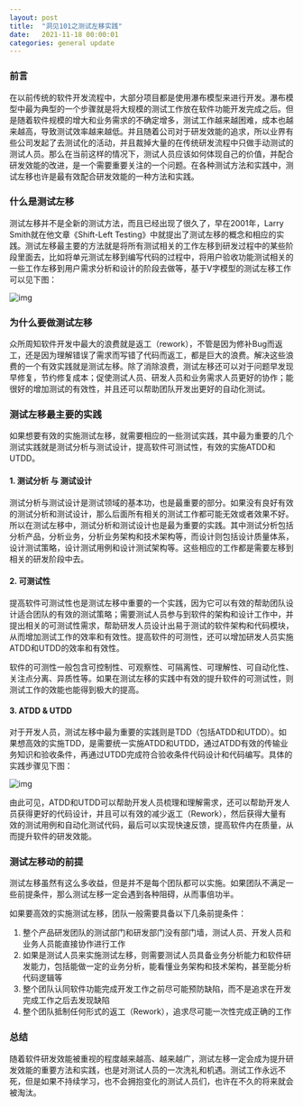 ```yaml
---
layout: post
title:  "洞见101之测试左移实践"
date:   2021-11-18 00:00:01
categories: general update
---
```


### 前言

在以前传统的软件开发流程中，大部分项目都是使用瀑布模型来进行开发。瀑布模型中最为典型的一个步骤就是将大规模的测试工作放在软件功能开发完成之后。但是随着软件规模的增大和业务需求的不确定增多，测试工作越来越困难，成本也越来越高，导致测试效率越来越低。并且随着公司对于研发效能的追求，所以业界有些公司发起了去测试化的活动，并且裁掉大量的在传统研发流程中只做手动测试的测试人员。那么在当前这样的情况下，测试人员应该如何体现自己的价值，并配合研发效能的改进，是一个需要重要关注的一个问题。在各种测试方法和实践中，测试左移也许是最有效配合研发效能的一种方法和实践。

### 什么是测试左移

测试左移并不是全新的测试方法，而且已经出现了很久了，早在2001年，Larry Smith就在他文章《Shift-Left Testing》中就提出了测试左移的概念和相应的实践。测试左移最主要的方法就是将所有测试相关的工作左移到研发过程中的某些阶段里面去，比如将单元测试左移到编写代码的过程中，将用户验收功能测试相关的一些工作左移到用户需求分析和设计的阶段去做等，基于V字模型的测试左移工作可以见下图：

![img](http://liuranthinking.com/assets/LeftShiftTesting/1.png)

### 为什么要做测试左移

众所周知软件开发中最大的浪费就是返工（rework），不管是因为修补Bug而返工，还是因为理解错误了需求而写错了代码而返工，都是巨大的浪费。解决这些浪费的一个有效实践就是测试左移。除了消除浪费，测试左移还可以对于问题早发现早修复，节约修复成本；促使测试人员、研发人员和业务需求人员更好的协作；能很好的增加测试的有效性，并且还可以帮助团队开发出更好的自动化测试。

### 测试左移最主要的实践

如果想要有效的实施测试左移，就需要相应的一些测试实践，其中最为重要的几个测试实践就是测试分析与测试设计，提高软件可测试性，有效的实施ATDD和UTDD。

#### 1. 测试分析 与 测试设计

测试分析与测试设计是测试领域的基本功，也是最重要的部分。如果没有良好有效的测试分析和测试设计，那么后面所有相关的测试工作都可能无效或者效果不好。所以在测试左移中，测试分析和测试设计也是最为重要的实践。其中测试分析包括分析产品，分析业务，分析业务架构和技术架构等，而设计则包括设计质量体系，设计测试策略，设计测试用例和设计测试架构等。这些相应的工作都是需要左移到相关的研发阶段中去。

#### 2. 可测试性

提高软件可测试性也是测试左移中重要的一个实践，因为它可以有效的帮助团队设计适合团队的有效的测试策略；需要测试人员参与到软件的架构和设计工作中，并提出相关的可测试性需求，帮助研发人员设计出易于测试的软件架构和代码模块，从而增加测试工作的效率和有效性。提高软件的可测性，还可以增加研发人员实施ATDD和UTDD的效率和有效性。

软件的可测性一般包含可控制性、可观察性、可隔离性、可理解性、可自动化性、关注点分离、异质性等。如果在测试左移的实践中有效的提升软件的可测试性，则测试工作的效能也能得到极大的提高。

#### 3. ATDD & UTDD

对于开发人员，测试左移中最为重要的实践则是TDD（包括ATDD和UTDD）。如果想高效的实施TDD，是需要统一实施ATDD和UTDD，通过ATDD有效的传输业务知识和验收条件，再通过UTDD完成符合验收条件代码设计和代码编写。具体的实践步骤见下图：

![img](http://liuranthinking.com/assets/LeftShiftTesting/2.png)


由此可见，ATDD和UTDD可以帮助开发人员梳理和理解需求，还可以帮助开发人员获得更好的代码设计，并且可以有效的减少返工（Rework），然后获得大量有效的测试用例和自动化测试代码，最后可以实现快速反馈，提高软件内在质量，从而提升软件的研发效能。

### 测试左移动的前提

测试左移虽然有这么多收益，但是并不是每个团队都可以实施。如果团队不满足一些前提条件，那么测试左移一定会遇到各种阻碍，从而事倍功半。

如果要高效的实施测试左移，团队一般需要具备以下几条前提条件：

1. 整个产品研发团队的测试部门和研发部门没有部门墙，测试人员、开发人员和业务人员能直接协作进行工作
2. 如果是测试人员来实施测试左移，则需要测试人员具备业务分析能力和软件研发能力，包括能做一定的业务分析，能看懂业务架构和技术架构，甚至能分析代码逻辑等
3. 整个团队认同软件功能完成开发工作之前尽可能预防缺陷，而不是追求在开发完成工作之后去发现缺陷
4. 整个团队抵制任何形式的返工（Rework），追求尽可能一次性完成正确的工作

### 总结

随着软件研发效能被重视的程度越来越高、越来越广，测试左移一定会成为提升研发效能的重要方法和实践，也是对测试人员的一次洗礼和机遇。测试工作永远不死，但是如果不持续学习，也不会拥抱变化的测试人员们，也许在不久的将来就会被淘汰。